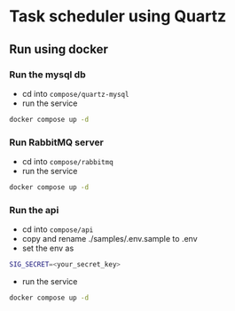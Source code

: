 # Task scheduler using Quartz

## Run using docker

### Run the mysql db

- cd into `compose/quartz-mysql`
- run the service

```bash
docker compose up -d
```

### Run RabbitMQ server

- cd into `compose/rabbitmq`
- run the service

```bash
docker compose up -d
```

### Run the api

- cd into `compose/api`
- copy and rename ./samples/.env.sample to .env
- set the env as

```bash
SIG_SECRET=<your_secret_key>
```

- run the service

```bash
docker compose up -d
```
